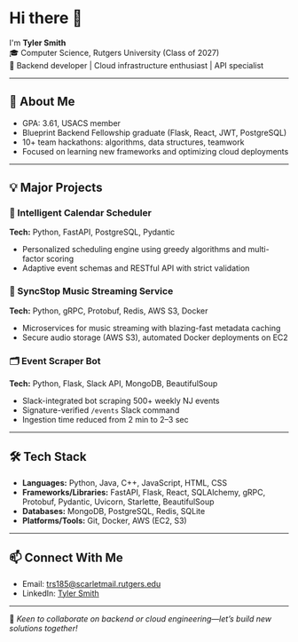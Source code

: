 # Hi there 👋

I'm **Tyler Smith**  
🎓 Computer Science, Rutgers University (Class of 2027)  
🚀 Backend developer | Cloud infrastructure enthusiast | API specialist

---

## 🌟 About Me

- GPA: 3.61, USACS member
- Blueprint Backend Fellowship graduate (Flask, React, JWT, PostgreSQL)
- 10+ team hackathons: algorithms, data structures, teamwork
- Focused on learning new frameworks and optimizing cloud deployments

---

## 💡 Major Projects

### 📅 Intelligent Calendar Scheduler  
**Tech:** Python, FastAPI, PostgreSQL, Pydantic  
- Personalized scheduling engine using greedy algorithms and multi-factor scoring  
- Adaptive event schemas and RESTful API with strict validation

### 🎵 SyncStop Music Streaming Service  
**Tech:** Python, gRPC, Protobuf, Redis, AWS S3, Docker  
- Microservices for music streaming with blazing-fast metadata caching  
- Secure audio storage (AWS S3), automated Docker deployments on EC2

### 🗂️ Event Scraper Bot  
**Tech:** Python, Flask, Slack API, MongoDB, BeautifulSoup  
- Slack-integrated bot scraping 500+ weekly NJ events  
- Signature-verified `/events` Slack command  
- Ingestion time reduced from 2 min to 2–3 sec

---

## 🛠️ Tech Stack

- **Languages:** Python, Java, C++, JavaScript, HTML, CSS  
- **Frameworks/Libraries:** FastAPI, Flask, React, SQLAlchemy, gRPC, Protobuf, Pydantic, Uvicorn, Starlette, BeautifulSoup  
- **Databases:** MongoDB, PostgreSQL, Redis, SQLite  
- **Platforms/Tools:** Git, Docker, AWS (EC2, S3)

---

## 📫 Connect With Me

- Email: [trs185@scarletmail.rutgers.edu](mailto:trs185@scarletmail.rutgers.edu)
- LinkedIn: [Tyler Smith](https://linkedin.com/in/tyler-smith-491865339)

---

🌱 *Keen to collaborate on backend or cloud engineering—let’s build new solutions together!*
